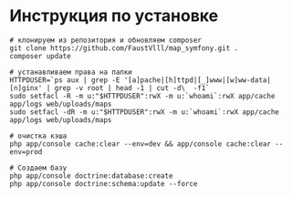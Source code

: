 Инструкция по установке
========================

    # клонируем из репозитория и обновляем composer
    git clone https://github.com/FaustVlll/map_symfony.git .
    composer update

    # устанавливаем права на папки
    HTTPDUSER=`ps aux | grep -E '[a]pache|[h]ttpd|[_]www|[w]ww-data|[n]ginx' | grep -v root | head -1 | cut -d\  -f1`
    sudo setfacl -R -m u:"$HTTPDUSER":rwX -m u:`whoami`:rwX app/cache app/logs web/uploads/maps
    sudo setfacl -dR -m u:"$HTTPDUSER":rwX -m u:`whoami`:rwX app/cache app/logs web/uploads/maps

    # очистка кэша
    php app/console cache:clear --env=dev && app/console cache:clear --env=prod

    # Создаем базу
    php app/console doctrine:database:create
    php app/console doctrine:schema:update --force

